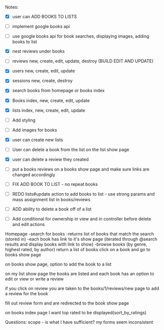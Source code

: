 
Notes:
- [x]  user can ADD BOOKS TO LISTS 
- [ ]  implement google books api 
- [ ]  use google books api for book searches, displaying images, adding books to list
- [x]  nest reviews under books
- [ ]  reviews new, create, edit, update, destroy (BUILD EDIT AND UPDATE)
- [x]  users new, create, edit, update
- [x]  sessions new, create, destroy
- [x]  search books from homepage or books index
- [x]  Books index, new, create, edit, update 
- [x]  lists index, new, create, edit, update 
- [ ]  Add styling 
- [ ]  Add images for books 
- [x]  user can create new lists
- [ ]  User can delete a book from the list on the list show page 
- [x]  user can delete a review they created
- [ ]  put a books reviews on a books show page and make sure links are changed accordingly 
- [ ] FIX ADD BOOK TO LIST - no repeat books 
- [ ] REDO lists#update action to add books to list - use strong params and mass assignment list in books/reviews
- [ ] ADD ability to delete a book off of a list 
- [ ] Add conditional for ownership in view and in controller before delete and edit actions 



Homepage
-search for books 
    -returns list of books that match the search (stored in)
    -each book has link to it's show page (iterated through @search results and display books with link to show)
-browse books (by genre, highest rated, by author)
return a list of books
click on a book and go to books show page

on books show page, option to add the book to a list 

on my list show page the books are listed and each book has an option to edit or view or write a review 

if you click on review you are taken to the books/1/reviews/new page to add a review for the book 

fill out review form and are redirected to the book show page 

on books index page I want top rated to be displayed(sort_by_ratings) 

Questions: 
scope - is what I have sufficient? 
my forms seem inconsistent 